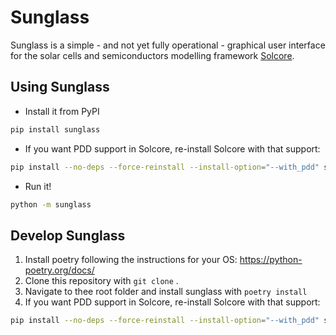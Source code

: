# Sunglass

Sunglass is a simple - and not yet fully operational - graphical user interface for the
solar cells and semiconductors modelling framework [Solcore](https://www.solcore.solar/).

## Using Sunglass

* Install it from PyPI

```bash
pip install sunglass
```

* If you want PDD support in Solcore, re-install Solcore with that support:

```bash
pip install --no-deps --force-reinstall --install-option="--with_pdd" solcore
```

* Run it!

```bash
python -m sunglass
```

## Develop Sunglass

1. Install poetry following the instructions for your OS: <https://python-poetry.org/docs/>
2. Clone this repository with `git clone` .
3. Navigate to thee root folder and install sunglass with `poetry install`
4. If you want PDD support in Solcore, re-install Solcore with that support:

```bash
pip install --no-deps --force-reinstall --install-option="--with_pdd" solcore
```
